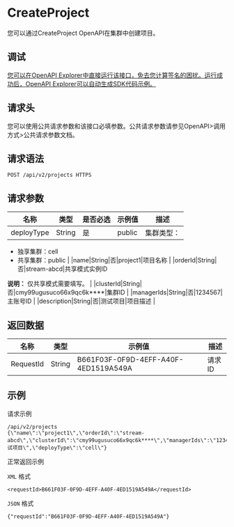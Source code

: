 # CreateProject

您可以通过CreateProject OpenAPI在集群中创建项目。

## 调试

[您可以在OpenAPI Explorer中直接运行该接口，免去您计算签名的困扰。运行成功后，OpenAPI Explorer可以自动生成SDK代码示例。](https://api.aliyun.com/#product=foas&api=CreateProject&type=ROA&version=2018-11-11)

## 请求头

您可以使用公共请求参数和该接口必填参数。公共请求参数请参见OpenAPI\>调用方式\>公共请求参数文档。

## 请求语法

```
POST /api/v2/projects HTTPS
```

## 请求参数

|名称|类型|是否必选|示例值|描述|
|--|--|----|---|--|
|deployType|String|是|public|集群类型：

 -   独享集群：cell
-   共享集群：public |
|name|String|否|project1|项目名称 |
|orderId|String|否|stream-abcd|共享模式实例ID

 **说明：** 仅共享模式需要填写。 |
|clusterId|String|否|cmy99ugusuco66x9qc6k\*\*\*\*|集群ID |
|managerIds|String|否|1234567|主账号ID |
|description|String|否|测试项目|项目描述 |

## 返回数据

|名称|类型|示例值|描述|
|--|--|---|--|
|RequestId|String|B661F03F-0F9D-4EFF-A40F-4ED1519A549A|请求ID |

## 示例

请求示例

```
/api/v2/projects
{\"name\":\"project1\",\"orderId\":\"stream-abcd\",\"clusterId\":\"cmy99ugusuco66x9qc6k****\",\"managerIds\":\"1234567\",\"description\":\"测试项目\",\"deployType\":\"cell\"}
```

正常返回示例

`XML` 格式

```
<requestId>B661F03F-0F9D-4EFF-A40F-4ED1519A549A</requestId>
```

`JSON` 格式

```
{"requestId":"B661F03F-0F9D-4EFF-A40F-4ED1519A549A"}
```

